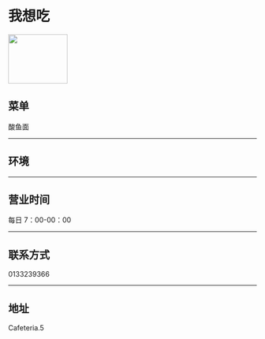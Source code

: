 # 我想吃

<img src="https://img.xmummap.com/ly3_eat_logo.webp" width="120" height="100" >

## 菜单

酸鱼面

---

## 环境

---

## 营业时间

每日 7：00-00：00

---

## 联系方式

0133239366

---

## 地址

Cafeteria.5
